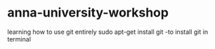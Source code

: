 # anna-university-workshop
learning how to use git entirely 
sudo apt-get install git -to install git in terminal
